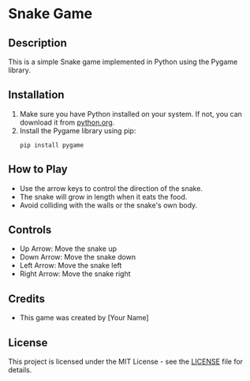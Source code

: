 # Snake Game

## Description
This is a simple Snake game implemented in Python using the Pygame library.

## Installation
1. Make sure you have Python installed on your system. If not, you can download it from [python.org](https://www.python.org/downloads/).
2. Install the Pygame library using pip:
   ```
   pip install pygame
   ```

## How to Play
- Use the arrow keys to control the direction of the snake.
- The snake will grow in length when it eats the food.
- Avoid colliding with the walls or the snake's own body.

## Controls
- Up Arrow: Move the snake up
- Down Arrow: Move the snake down
- Left Arrow: Move the snake left
- Right Arrow: Move the snake right

## Credits
- This game was created by [Your Name]

## License
This project is licensed under the MIT License - see the [LICENSE](LICENSE) file for details.

